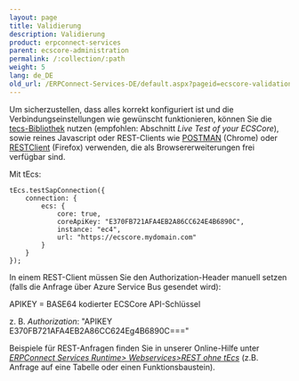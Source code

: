 ```yaml
---
layout: page
title: Validierung
description: Validierung
product: erpconnect-services
parent: ecscore-administration
permalink: /:collection/:path
weight: 5
lang: de_DE
old_url: /ERPConnect-Services-DE/default.aspx?pageid=ecscore-validation
---
```


Um sicherzustellen, dass alles korrekt konfiguriert ist und die Verbindungseinstellungen wie gewünscht funktionieren, können Sie die [tecs-Bibliothek]() nutzen (empfohlen: Abschnitt *Live Test of your ECSCore*), sowie reines Javascript oder REST-Clients wie [POSTMAN]() (Chrome) oder [RESTClient]() (Firefox) verwenden, die als Browsererweiterungen frei verfügbar sind.

Mit tEcs:
```
tEcs.testSapConnection({
    connection: {
        ecs: {
            core: true,
            coreApiKey: "E370FB721AFA4EB2A86CC624E4B6890C",
            instance: "ec4",
            url: "https://ecscore.mydomain.com"
        }
    }
});
```

In einem REST-Client müssen Sie den Authorization-Header manuell setzen (falls die Anfrage über Azure Service Bus gesendet wird):

APIKEY  =  BASE64 kodierter ECSCore API-Schlüssel

z. B. *Authorization*: "APIKEY E370FB721AFA4EB2A86CC624Eg4B6890C==="

Beispiele für REST-Anfragen finden Sie in unserer Online-Hilfe unter *[ERPConnect Services Runtime> Webservices>REST ohne tEcs]()* (z.B. Anfrage auf eine Tabelle oder einen Funktionsbaustein).

